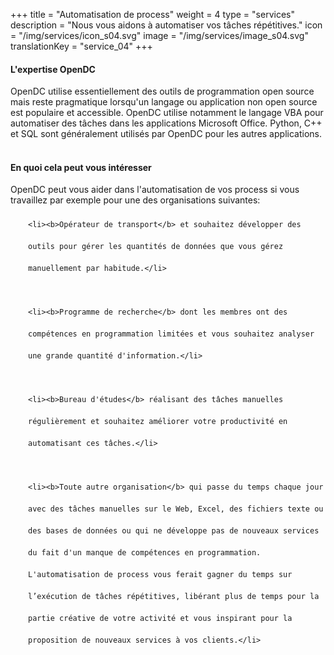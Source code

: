 +++
title = "Automatisation de process"
weight = 4
type = "services"
description = "Nous vous aidons à automatiser vos tâches répétitives."
icon = "/img/services/icon_s04.svg"
image = "/img/services/image_s04.svg"
translationKey = "service_04"
+++

#### L'expertise OpenDC
OpenDC utilise essentiellement des outils de programmation open source mais reste pragmatique lorsqu'un langage ou application non open source est populaire et accessible. OpenDC utilise notamment le langage VBA pour automatiser des tâches dans les applications Microsoft Office. Python, C++ et SQL sont généralement utilisés par OpenDC pour les autres applications.
<br></br>

#### En quoi cela peut vous intéresser
OpenDC peut vous aider dans l'automatisation de vos process si vous travaillez par exemple pour une des organisations suivantes:
	
<ul style="list-style-type:disc; padding-left:2em; line-height:250%;">
	
	<li><b>Opérateur de transport</b> et souhaitez développer des outils pour gérer les quantités de données que vous gérez manuellement par habitude.</li>

	<li><b>Programme de recherche</b> dont les membres ont des compétences en programmation limitées et vous souhaitez analyser une grande quantité d'information.</li>

	<li><b>Bureau d'études</b> réalisant des tâches manuelles régulièrement et souhaitez améliorer votre productivité en automatisant ces tâches.</li>

	<li><b>Toute autre organisation</b> qui passe du temps chaque jour avec des tâches manuelles sur le Web, Excel, des fichiers texte ou des bases de données ou qui ne développe pas de nouveaux services du fait d'un manque de compétences en programmation. L'automatisation de process vous ferait gagner du temps sur l’exécution de tâches répétitives, libérant plus de temps pour la partie créative de votre activité et vous inspirant pour la proposition de nouveaux services à vos clients.</li>

</ul>